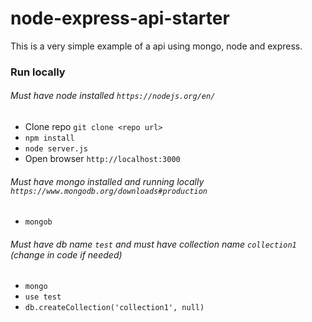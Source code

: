# node-express-api-starter
This is a very simple example of a api using mongo, node and express. 

### Run locally
###### Must have node installed `https://nodejs.org/en/`

  - Clone repo `git clone <repo url>`
  - `npm install`
  - `node server.js` 
  - Open browser `http://localhost:3000`

###### Must have mongo installed and running locally `https://www.mongodb.org/downloads#production`
  - `mongob`

###### Must have db name `test` and must have collection name `collection1` (change in code if needed)
  - `mongo`
  - `use test`
  - `db.createCollection('collection1', null)`
